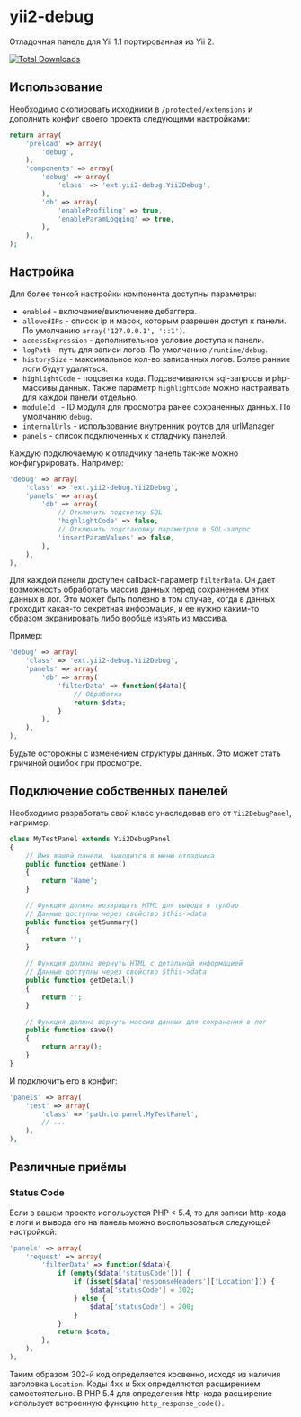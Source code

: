 yii2-debug
==========

Отладочная панель для Yii 1.1 портированная из Yii 2.

[![Total Downloads](https://poser.pugx.org/zhuravljov/yii2-debug/downloads.png)](https://packagist.org/packages/zhuravljov/yii2-debug)

Использование
-------------

Необходимо скопировать исходники в `/protected/extensions` и дополнить конфиг
своего проекта следующими настройками:

```php
return array(
    'preload' => array(
        'debug',
    ),
    'components' => array(
        'debug' => array(
            'class' => 'ext.yii2-debug.Yii2Debug',
        ),
        'db' => array(
            'enableProfiling' => true,
            'enableParamLogging' => true,
        ),
    ),
);
```

Настройка
---------

Для более тонкой настройки компонента доступны параметры:

- `enabled` - включение/выключение дебаггера.
- `allowedIPs` - список ip и масок, которым разрешен доступ к панели. По умолчанию `array('127.0.0.1', '::1')`.
- `accessExpression` - дополнительное условие доступа к панели.
- `logPath` - путь для записи логов. По умолчанию `/runtime/debug`.
- `historySize` - максимальное кол-во записанных логов. Более ранние логи будут удаляться.
- `highlightCode` - подсветка кода. Подсвечиваются sql-запросы и php-массивы данных. Также параметр `highlightCode` можно настраивать для каждой панели отдельно.
- `moduleId ` - ID модуля для просмотра ранее сохраненных данных. По умолчанию `debug`.
- `internalUrls` - использование внутренних роутов для urlManager
- `panels` - список подключенных к отладчику панелей.

Каждую подключаемую к отладчику панель так-же можно конфигурировать. Например:

```php
'debug' => array(
    'class' => 'ext.yii2-debug.Yii2Debug',
    'panels' => array(
        'db' => array(
            // Отключить подсветку SQL
            'highlightCode' => false,
            // Отключить подстановку параметров в SQL-запрос
            'insertParamValues' => false,
        ),
    ),
),
```

Для каждой панели доступен callback-параметр `filterData`. Он дает возможность
обработать массив данных перед сохранением этих данных в лог. Это может быть
полезно в том случае, когда в данных проходит какая-то секретная информация, и
ее нужно каким-то образом экранировать либо вообще изъять из массива.

Пример:

```php
'debug' => array(
    'class' => 'ext.yii2-debug.Yii2Debug',
    'panels' => array(
        'db' => array(
            'filterData' => function($data){
                // Обработка
                return $data;
            }
        ),
    ),
),
```

Будьте осторожны с изменением структуры данных. Это может стать причиной ошибок
при просмотре.

Подключение собственных панелей
-------------------------------

Необходимо разработать свой класс унаследовав его от `Yii2DebugPanel`, например:

```php
class MyTestPanel extends Yii2DebugPanel
{
    // Имя вашей панели, выводится в меню отладчика
    public function getName()
    {
        return 'Name';
    }

    // Функция должна возвращать HTML для вывода в тулбар
    // Данные доступны через свойство $this->data
    public function getSummary()
    {
        return '';
    }

    // Функция должна вернуть HTML с детальной информацией
    // Данные доступны через свойство $this->data
    public function getDetail()
    {
        return '';
    }

    // Функция должна вернуть массив данных для сохранения в лог
    public function save()
    {
        return array();
    }
}
```

И подключить его в конфиг:

```php
'panels' => array(
    'test' => array(
        'class' => 'path.to.panel.MyTestPanel',
        // ...
    ),
),
```

Различные приёмы
----------------

### Status Code

Если в вашем проекте используется PHP < 5.4, то для записи http-кода в логи и
вывода его на панель можно воспользоваться следующей настройкой:

```php
'panels' => array(
    'request' => array(
        'filterData' => function($data){
            if (empty($data['statusCode'])) {
                if (isset($data['responseHeaders']['Location'])) {
                    $data['statusCode'] = 302;
                } else {
                    $data['statusCode'] = 200;
                }
            }
            return $data;
        },
    ),
),
```

Таким образом 302-й код определяется косвенно, исходя из наличия заголовка `Location`.
Коды 4xx и 5xx определяются расширением самостоятельно. В PHP 5.4 для определения
http-кода расширение использует встроенную функцию `http_response_code()`.